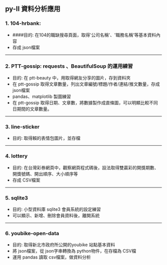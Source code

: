 ## py-II 資料分析應用
### 1. 104-hrbank: 
* ####目的: 在104的職缺搜尋頁面，取得'公司名稱'、'職務名稱'等基本資料內容
* 存成 json檔案
<hr></hr>

### 2. PTT-gossip:   requests 、BeautifulSoup 的運用練習
* 目的: 在 ptt-beauty 中，用取得網友分享的圖片，存到資料夾
* 在 ptt-gossip 取得文章數量，列出文章編號/標題/作者/連結/推文數量，存成json檔案
* pandas、matplotlib 製圖練習
* 在 ptt-gossip 取得日期、文章數，將數據製作成直條圖，可以明顯比較不同日期間的文章數量。
<hr></hr>

### 3. line-sticker
* 目的: 取得賴的表情包圖片，並存檔
<hr></hr>

### 4. lottery
* 目的: 在台灣彩券網頁中，觀察網頁程式碼後，設法取得雙贏彩的開獎期數、開獎號碼、開出順序、大小順序等
* 存成 CSV檔案
<hr></hr>

### 5. sqlite3
* 目的: 小型資料庫 sqlite3 會員系統的設定練習
* 可以顯示、新增、刪除會員資料後，離開系統
<hr></hr>

### 6. youbike-open-data
* 目的: 取得新北市政府所公開的youbike 站點基本資料
* 將 json檔案，從 json字串轉換為 python物件，在存檔為 CSV檔
* 運用 pandas 讀取 csv檔案，做資料分析

